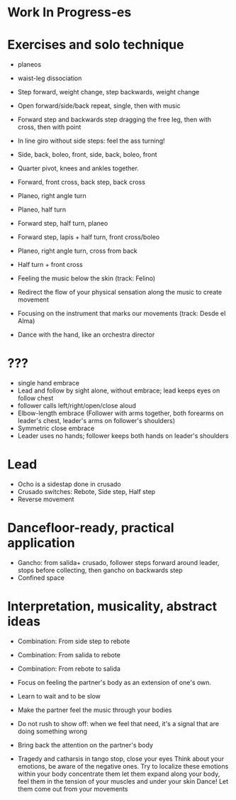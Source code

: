 Work In Progress-es
===================

# Exercises and solo technique
+ planeos
+ waist-leg dissociation

+ Step forward, weight change, step backwards, weight change
+ Open forward/side/back repeat, single, then with music
+ Forward step and backwards step dragging the free leg, then with cross, then with point
+ In line giro without side steps: feel the ass turning!
+ Side, back, boleo, front, side, back, boleo, front

+ Quarter pivot, knees and ankles together.
+ Forward, front cross, back step, back cross
+ Planeo, right angle turn
+ Planeo, half turn
+ Forward step, half turn, planeo
+ Forward step, lapis + half turn, front cross/boleo
+ Planeo, right angle turn, cross from back
+ Half turn + front cross

+ Feeling the music below the skin (track: Felino)
+ Redirect the flow of your physical sensation along the music to create movement
+ Focusing on the instrument that marks our movements (track: Desde el Alma)
+ Dance with the hand, like an orchestra director


# ???
+ single hand embrace
+ Lead and follow by sight alone, without embrace; lead keeps eyes on follow chest
+ follower calls left/right/open/close aloud
+ Elbow-length embrace (Follower with arms together, both forearms on leader's chest, leader's arms on follower's shoulders)
+ Symmetric close embrace
+ Leader uses no hands; follower keeps both hands on leader's shoulders


# Lead
+ Ocho is a sidestap done in crusado
+ Crusado switches: Rebote, Side step, Half step
+ Reverse movement


# Dancefloor-ready, practical application
+ Gancho: from salida+ crusado, follower steps forward around leader, stops before collecting, then gancho on backwards step
+ Confined space


# Interpretation, musicality, abstract ideas
+ Combination: From side step to rebote
+ Combination: From salida to rebote
+ Combination: From rebote to salida
+ Focus on feeling the partner's body as an extension of one's own.

+ Learn to wait and to be slow
+ Make the partner feel the music through your bodies

+ Do not rush to show off: when we feel that need, it's a signal that are doing something wrong
+ Bring back the attention on the partner's body

+ Tragedy and catharsis in tango
  stop, close your eyes
  Think about your emotions, be aware of the negative ones.
  Try to localize these emotions within your body
  concentrate them
  let them expand along your body, feel them in the tension of your muscles and under your skin
  Dance! Let them come out from your movements

